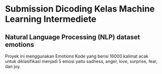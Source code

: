 # Submission Dicoding Kelas Machine Learning Intermediete
## Natural Language Processing (NLP) dataset emotions
Proyek ini menggunakan Emotions Kode yang berisi 16000 kalimat acak untuk diklasifikasi menjadi 5 emosi yaitu sadness, anger, love, surprise, fear, dan joy. 